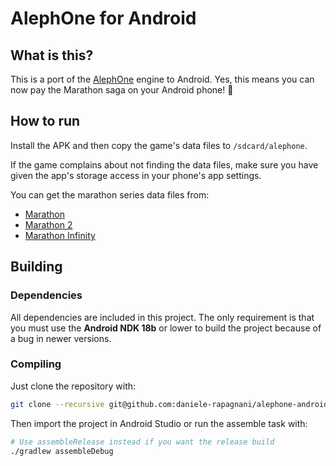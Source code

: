 # AlephOne for Android

## What is this?
This is a port of the [AlephOne](https://alephone.lhowon.org/) engine to Android.
Yes, this means you can now pay the Marathon saga on your Android phone! :robot:

## How to run
Install the APK and then copy the game's data files to `/sdcard/alephone`.

If the game complains about not finding the data files, make sure you have given the app's storage access in your phone's app settings.

You can get the marathon series data files from: 
- [Marathon](https://github.com/Aleph-One-Marathon/data-marathon)
- [Marathon 2](https://github.com/Aleph-One-Marathon/data-marathon-2)
- [Marathon Infinity](https://github.com/Aleph-One-Marathon/data-marathon-infinity)

## Building

### Dependencies
All dependencies are included in this project. 
The only requirement is that you must use the __Android NDK 18b__ or lower to build the project because of a bug in newer versions.

### Compiling
Just clone the repository with:

```sh
git clone --recursive git@github.com:daniele-rapagnani/alephone-android.git
```

Then import the project in Android Studio or run the assemble task with:

```sh
# Use assembleRelease instead if you want the release build
./gradlew assembleDebug
```

